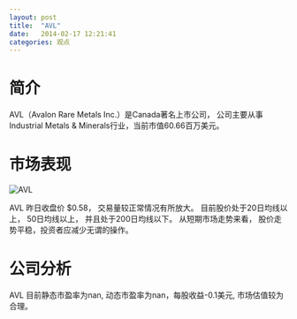 ```yaml
---
layout: post
title:  "AVL"
date:   2014-02-17 12:21:41
categories: 观点
---
```


# 简介
AVL（Avalon Rare Metals Inc.）是Canada著名上市公司，
公司主要从事Industrial Metals & Minerals行业，当前市值60.66百万美元。

# 市场表现

![AVL](http://finviz.com/chart.ashx?t=AVL&ty=c&ta=1&p=d&s=l)

AVL 昨日收盘价 $0.58，
交易量较正常情况有所放大。
目前股价处于20日均线以上，
50日均线以上，
并且处于200日均线以下。
从短期市场走势来看，
股价走势平稳，投资者应减少无谓的操作。

# 公司分析
AVL 目前静态市盈率为nan, 动态市盈率为nan，每股收益-0.1美元,
市场估值较为合理。
